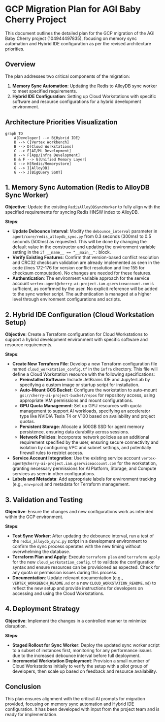 # GCP Migration Plan for AGI Baby Cherry Project

This document outlines the detailed plan for the GCP migration of the AGI Baby Cherry project (104944497835), focusing on memory sync automation and Hybrid IDE configuration as per the revised architecture priorities.

## Overview

The plan addresses two critical components of the migration:
1. **Memory Sync Automation**: Updating the Redis to AlloyDB sync worker to meet specified requirements.
2. **Hybrid IDE Configuration**: Setting up Cloud Workstations with specific software and resource configurations for a hybrid development environment.

## Architecture Priorities Visualization

```mermaid
graph TD
    A[Developer] --> B{Hybrid IDE}
    B --> C[Vertex Workbench]
    B --> D[Cloud Workstations]
    C --> E[AI/ML Development]
    D --> F[App/Infra Development]
    E & F --> G[Unified Memory Layer]
    G --> H[Redis/Memorystore]
    G --> I[AlloyDB]
    G --> J[BigQuery SSOT]
```

## 1. Memory Sync Automation (Redis to AlloyDB Sync Worker)

**Objective**: Update the existing `RedisAlloyDBSyncWorker` to fully align with the specified requirements for syncing Redis HNSW index to AlloyDB.

**Steps**:
- **Update Debounce Interval**: Modify the `debounce_interval` parameter in `agent/core/redis_alloydb_sync.py` from 0.3 seconds (300ms) to 0.5 seconds (500ms) as requested. This will be done by changing the default value in the constructor and updating the environment variable setting in the `if __name__ == "__main__":` block.
- **Verify Existing Features**: Confirm that version-based conflict resolution and CRC32 checksum validation are already implemented as seen in the code (lines 172-176 for version conflict resolution and line 155 for checksum computation). No changes are needed for these features.
- **Authentication**: The environment variable approach for the service account `vertex-agent@cherry-ai-project.iam.gserviceaccount.com` is sufficient, as confirmed by the user. No explicit reference will be added to the sync worker script. The authentication is managed at a higher level through environment configurations and scripts.

## 2. Hybrid IDE Configuration (Cloud Workstation Setup)

**Objective**: Create a Terraform configuration for Cloud Workstations to support a hybrid development environment with specific software and resource requirements.

**Steps**:
- **Create New Terraform File**: Develop a new Terraform configuration file named `cloud_workstation_config.tf` in the `infra` directory. This file will define a Cloud Workstation resource with the following specifications:
  - **Preinstalled Software**: Include JetBrains IDE and JupyterLab by specifying a custom image or startup script for installation.
  - **Auto-Mount GCS Bucket**: Configure the workstation to auto-mount `gs://cherry-ai-project-bucket/repos` for repository access, using appropriate IAM permissions and mount configurations.
  - **GPU Quota Management**: Set up GPU resources with quota management to support AI workloads, specifying an accelerator type like NVIDIA Tesla T4 or V100 based on availability and project quotas.
  - **Persistent Storage**: Allocate a 500GB SSD for agent memory persistence, ensuring data durability across sessions.
  - **Network Policies**: Incorporate network policies as an additional requirement specified by the user, ensuring secure connectivity and isolation by configuring VPC and subnet settings, and potentially firewall rules to restrict access.
- **Service Account Integration**: Use the existing service account `vertex-agent@cherry-ai-project.iam.gserviceaccount.com` for the workstation, granting necessary permissions for AI Platform, Storage, and Compute services as seen in other configurations.
- **Labels and Metadata**: Add appropriate labels for environment tracking (e.g., `env=prod`) and metadata for Terraform management.

## 3. Validation and Testing

**Objective**: Ensure the changes and new configurations work as intended within the GCP environment.

**Steps**:
- **Test Sync Worker**: After updating the debounce interval, run a test of the `redis_alloydb_sync.py` script in a development environment to confirm the sync process operates with the new timing without overwhelming the database.
- **Terraform Plan and Apply**: Execute `terraform plan` and `terraform apply` for the new `cloud_workstation_config.tf` to validate the configuration syntax and ensure resources can be provisioned as expected. Check for any quota or permission issues during this process.
- **Documentation**: Update relevant documentation (e.g., `VERTEX_WORKBENCH_README.md` or a new `CLOUD_WORKSTATION_README.md`) to reflect the new setup and provide instructions for developers on accessing and using the Cloud Workstations.

## 4. Deployment Strategy

**Objective**: Implement the changes in a controlled manner to minimize disruption.

**Steps**:
- **Staged Rollout for Sync Worker**: Deploy the updated sync worker script to a subset of instances first, monitoring for any performance issues due to the increased debounce interval before full deployment.
- **Incremental Workstation Deployment**: Provision a small number of Cloud Workstations initially to verify the setup with a pilot group of developers, then scale up based on feedback and resource availability.

## Conclusion

This plan ensures alignment with the critical AI prompts for migration provided, focusing on memory sync automation and Hybrid IDE configuration. It has been developed with input from the project team and is ready for implementation.